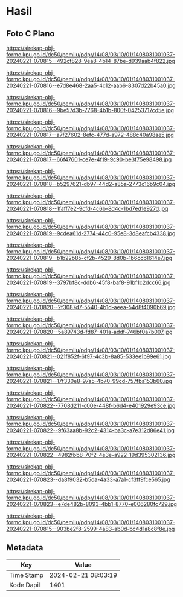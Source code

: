 # Hasil

## Foto C Plano

https://sirekap-obj-formc.kpu.go.id/dc50/pemilu/pdpr/14/08/03/10/01/1408031001037-20240221-070815--492cf828-9ea8-4b14-87be-d939aab4f822.jpg

https://sirekap-obj-formc.kpu.go.id/dc50/pemilu/pdpr/14/08/03/10/01/1408031001037-20240221-070816--e7d8e468-2aa5-4c12-aab6-8307d22b45a0.jpg

https://sirekap-obj-formc.kpu.go.id/dc50/pemilu/pdpr/14/08/03/10/01/1408031001037-20240221-070816--9be57d3b-7768-4b1b-800f-04253717cd5e.jpg

https://sirekap-obj-formc.kpu.go.id/dc50/pemilu/pdpr/14/08/03/10/01/1408031001037-20240221-070817--a7f27602-8efc-477d-a972-488c40a98ae5.jpg

https://sirekap-obj-formc.kpu.go.id/dc50/pemilu/pdpr/14/08/03/10/01/1408031001037-20240221-070817--66f47601-ce7e-4f19-9c90-be3f75e98498.jpg

https://sirekap-obj-formc.kpu.go.id/dc50/pemilu/pdpr/14/08/03/10/01/1408031001037-20240221-070818--b5297621-db97-44d2-a85a-2773c16b9c04.jpg

https://sirekap-obj-formc.kpu.go.id/dc50/pemilu/pdpr/14/08/03/10/01/1408031001037-20240221-070818--1faff7e2-9cfd-4c6b-8d4c-1bd7ed1e927d.jpg

https://sirekap-obj-formc.kpu.go.id/dc50/pemilu/pdpr/14/08/03/10/01/1408031001037-20240221-070819--9cdea61d-2774-44c0-95e8-3d8eafcb4338.jpg

https://sirekap-obj-formc.kpu.go.id/dc50/pemilu/pdpr/14/08/03/10/01/1408031001037-20240221-070819--b1b22b85-cf2b-4529-8d0b-1b6ccb1614e7.jpg

https://sirekap-obj-formc.kpu.go.id/dc50/pemilu/pdpr/14/08/03/10/01/1408031001037-20240221-070819--3797bf8c-ddb6-45f8-baf8-91bf1c2dcc66.jpg

https://sirekap-obj-formc.kpu.go.id/dc50/pemilu/pdpr/14/08/03/10/01/1408031001037-20240221-070820--2f3087d7-5540-4b1d-aeea-54d8f4090b69.jpg

https://sirekap-obj-formc.kpu.go.id/dc50/pemilu/pdpr/14/08/03/10/01/1408031001037-20240221-070820--5a89743d-fd87-401a-addf-746bf0a7b007.jpg

https://sirekap-obj-formc.kpu.go.id/dc50/pemilu/pdpr/14/08/03/10/01/1408031001037-20240221-070821--021f852f-6f97-4c3b-8a85-533ee1b99e61.jpg

https://sirekap-obj-formc.kpu.go.id/dc50/pemilu/pdpr/14/08/03/10/01/1408031001037-20240221-070821--17f330e8-97a5-4b70-99cd-757fba153b60.jpg

https://sirekap-obj-formc.kpu.go.id/dc50/pemilu/pdpr/14/08/03/10/01/1408031001037-20240221-070822--7708d211-c00e-448f-b6d4-e401929e93ce.jpg

https://sirekap-obj-formc.kpu.go.id/dc50/pemilu/pdpr/14/08/03/10/01/1408031001037-20240221-070822--9f63aa8b-92c2-4314-ba3c-a7e312d86e41.jpg

https://sirekap-obj-formc.kpu.go.id/dc50/pemilu/pdpr/14/08/03/10/01/1408031001037-20240221-070822--4982fbb8-70f2-4e3e-a922-19d395302136.jpg

https://sirekap-obj-formc.kpu.go.id/dc50/pemilu/pdpr/14/08/03/10/01/1408031001037-20240221-070823--da8f9032-b5da-4a33-a7a1-cf3ff9fce565.jpg

https://sirekap-obj-formc.kpu.go.id/dc50/pemilu/pdpr/14/08/03/10/01/1408031001037-20240221-070823--e7de482b-8093-4bb1-8770-e006280fc729.jpg

https://sirekap-obj-formc.kpu.go.id/dc50/pemilu/pdpr/14/08/03/10/01/1408031001037-20240221-070815--903be2f8-2599-4a83-ab0d-bc4d1a8c8f8e.jpg


## Metadata

| Key        | Value               |
| ---------- | ------------------- |
| Time Stamp | 2024-02-21 08:03:19 |
| Kode Dapil | 1401                |



